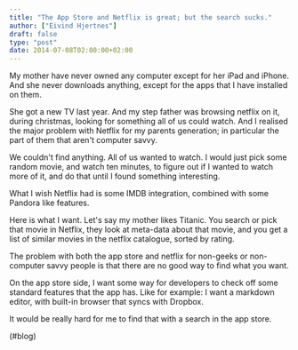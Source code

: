 ```yaml
---
title: "The App Store and Netflix is great; but the search sucks."
author: ["Eivind Hjertnes"]
draft: false
type: "post"
date: 2014-07-08T02:00:00+02:00
---
```


My mother have never owned any computer except for her iPad and iPhone.
And she never downloads anything, except for the apps that I have
installed on them.

She got a new TV last year. And my step father was browsing netflix on
it, during christmas, looking for something all of us could watch. And I
realised the major problem with Netflix for my parents generation; in
particular the part of them that aren't computer savvy.

We couldn't find anything. All of us wanted to watch. I would just pick
some random movie, and watch ten minutes, to figure out if I wanted to
watch more of it, and do that until I found something interesting.

What I wish Netflix had is some IMDB integration, combined with some
Pandora like features.

Here is what I want. Let's say my mother likes Titanic. You search or
pick that movie in Netflix, they look at meta-data about that movie, and
you get a list of similar movies in the netflix catalogue, sorted by
rating.

The problem with both the app store and netflix for non-geeks or
non-computer savvy people is that there are no good way to find what you
want.

On the app store side, I want some way for developers to check off some
standard features that the app has. Like for example: I want a markdown
editor, with built-in browser that syncs with Dropbox.

It would be really hard for me to find that with a search in the app
store.

(#blog)

